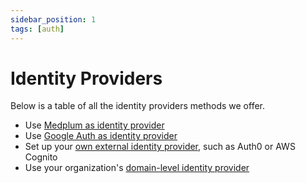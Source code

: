 ```yaml
---
sidebar_position: 1
tags: [auth]
---
```


# Identity Providers 

Below is a table of all the identity providers methods we offer. 

- Use [Medplum as identity provider](./medplum-as-idp.md)
- Use [Google Auth as identity provider](./google-auth.md)
- Set up your [own external identity provider](./external-identity-providers.mdx), such as Auth0 or AWS Cognito 
- Use your organization's [domain-level identity provider](./domain-level-identity-providers.md)